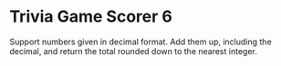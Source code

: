 # Trivia Game Scorer 6
Support numbers given in decimal format.  Add them up, including the decimal, and return the total rounded down to the nearest integer. 
